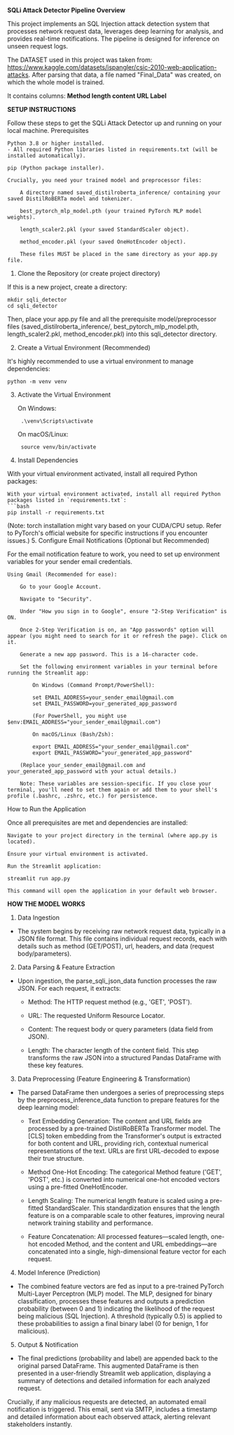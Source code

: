 **SQLi Attack Detector Pipeline Overview**

This project implements an SQL Injection attack detection system that processes network request data, leverages deep learning for analysis, and provides real-time notifications. The pipeline is designed for inference on unseen request logs.

The DATASET used in this project was taken from: https://www.kaggle.com/datasets/ispangler/csic-2010-web-application-attacks. After parsing that data, a file named "Final_Data" was created, on which the whole model is trained.

It contains columns: **Method	length	content	URL	Label**


**SETUP INSTRUCTIONS**

Follow these steps to get the SQLi Attack Detector up and running on your local machine.
Prerequisites

    Python 3.8 or higher installed.
    - All required Python libraries listed in requirements.txt (will be installed automatically).

    pip (Python package installer).

    Crucially, you need your trained model and preprocessor files:

        A directory named saved_distilroberta_inference/ containing your saved DistilRoBERTa model and tokenizer.

        best_pytorch_mlp_model.pth (your trained PyTorch MLP model weights).

        length_scaler2.pkl (your saved StandardScaler object).

        method_encoder.pkl (your saved OneHotEncoder object).

        These files MUST be placed in the same directory as your app.py file.

1. Clone the Repository (or create project directory)

If this is a new project, create a directory:

    mkdir sqli_detector
    cd sqli_detector

Then, place your app.py file and all the prerequisite model/preprocessor files (saved_distilroberta_inference/, best_pytorch_mlp_model.pth, length_scaler2.pkl, method_encoder.pkl) into this sqli_detector directory.

2. Create a Virtual Environment (Recommended)

It's highly recommended to use a virtual environment to manage dependencies:

    python -m venv venv

3. Activate the Virtual Environment

    On Windows:

        .\venv\Scripts\activate

    On macOS/Linux:

        source venv/bin/activate

4. Install Dependencies

With your virtual environment activated, install all required Python packages:

    With your virtual environment activated, install all required Python packages listed in `requirements.txt`:
    ```bash
    pip install -r requirements.txt

(Note: torch installation might vary based on your CUDA/CPU setup. Refer to PyTorch's official website for specific instructions if you encounter issues.)
5. Configure Email Notifications (Optional but Recommended)

For the email notification feature to work, you need to set up environment variables for your sender email credentials.

    Using Gmail (Recommended for ease):

        Go to your Google Account.

        Navigate to "Security".

        Under "How you sign in to Google", ensure "2-Step Verification" is ON.

        Once 2-Step Verification is on, an "App passwords" option will appear (you might need to search for it or refresh the page). Click on it.

        Generate a new app password. This is a 16-character code.

        Set the following environment variables in your terminal before running the Streamlit app:

            On Windows (Command Prompt/PowerShell):

            set EMAIL_ADDRESS=your_sender_email@gmail.com
            set EMAIL_PASSWORD=your_generated_app_password

            (For PowerShell, you might use $env:EMAIL_ADDRESS="your_sender_email@gmail.com")

            On macOS/Linux (Bash/Zsh):

            export EMAIL_ADDRESS="your_sender_email@gmail.com"
            export EMAIL_PASSWORD="your_generated_app_password"

        (Replace your_sender_email@gmail.com and your_generated_app_password with your actual details.)

        Note: These variables are session-specific. If you close your terminal, you'll need to set them again or add them to your shell's profile (.bashrc, .zshrc, etc.) for persistence.

How to Run the Application

Once all prerequisites are met and dependencies are installed:

    Navigate to your project directory in the terminal (where app.py is located).

    Ensure your virtual environment is activated.

    Run the Streamlit application:

    streamlit run app.py

    This command will open the application in your default web browser.

**HOW THE MODEL WORKS** 
1. Data Ingestion
- The system begins by receiving raw network request data, typically in a JSON file format. This file contains individual request records, each with details such as method (GET/POST), url, headers, and data (request body/parameters).

2. Data Parsing & Feature Extraction
- Upon ingestion, the parse_sqli_json_data function processes the raw JSON. For each request, it extracts:

    - Method: The HTTP request method (e.g., 'GET', 'POST').

    - URL: The requested Uniform Resource Locator.

    - Content: The request body or query parameters (data field from JSON).

    - Length: The character length of the content field.
    This step transforms the raw JSON into a structured Pandas DataFrame with these key features.

3. Data Preprocessing (Feature Engineering & Transformation)
- The parsed DataFrame then undergoes a series of preprocessing steps by the preprocess_inference_data function to prepare features for the deep learning model:

    - Text Embedding Generation: The content and URL fields are processed by a pre-trained DistilRoBERTa Transformer model. The [CLS] token embedding from the Transformer's output is extracted for both content and URL, providing rich, contextual numerical representations of the text. URLs are first URL-decoded to expose their true structure.

    - Method One-Hot Encoding: The categorical Method feature ('GET', 'POST', etc.) is converted into numerical one-hot encoded vectors using a pre-fitted OneHotEncoder.

    - Length Scaling: The numerical length feature is scaled using a pre-fitted StandardScaler. This standardization ensures that the length feature is on a comparable scale to other features, improving neural network training stability and performance.

    - Feature Concatenation: All processed features—scaled length, one-hot encoded Method, and the content and URL embeddings—are concatenated into a single, high-dimensional feature vector for each request.

4. Model Inference (Prediction)
- The combined feature vectors are fed as input to a pre-trained PyTorch Multi-Layer Perceptron (MLP) model. The MLP, designed for binary classification, processes these features and outputs a prediction probability (between 0 and 1) indicating the likelihood of the request being malicious (SQL Injection). A threshold (typically 0.5) is applied to these probabilities to assign a final binary label (0 for benign, 1 for malicious).

5. Output & Notification
- The final predictions (probability and label) are appended back to the original parsed DataFrame. This augmented DataFrame is then presented in a user-friendly Streamlit web application, displaying a summary of detections and detailed information for each analyzed request.

Crucially, if any malicious requests are detected, an automated email notification is triggered. This email, sent via SMTP, includes a timestamp and detailed information about each observed attack, alerting relevant stakeholders instantly.
